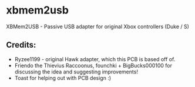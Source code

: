 # xbmem2usb
XBMem2USB - Passive USB adapter for original Xbox controllers (Duke / S)

## Credits:
- Ryzee1199 - original Hawk adapter, which this PCB is based off of.
- Friendo the Thievius Raccoonus, founchki + BigBucks000100 for discussing the idea and suggesting improvements!
- Toast for helping out with PCB design :)
